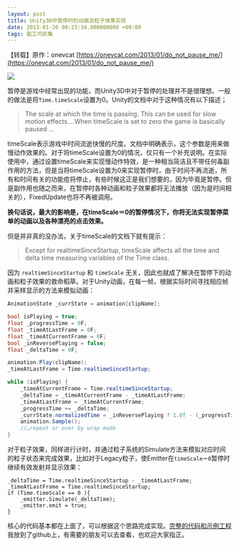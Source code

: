 ```yaml
---
layout: post
title: Unity3D中暂停时的动画及粒子效果实现
date: 2013-01-26 00:23:34.000000000 +09:00
tags: 能工巧匠集
---
```


【转载】原作：onevcat [https://onevcat.com/2013/01/do_not_pause_me/](https://onevcat.com/2013/01/do_not_pause_me/)

![](http://www.onevcat.com/wp-content/uploads/2013/01/big副本.png)

暂停是游戏中经常出现的功能，而Unity3D中对于暂停的处理并不是很理想。一般的做法是将`Time.timeScale`设置为0。Unity的文档中对于这种情况有以下描述；

> The scale at which the time is passing. This can be used for slow motion effects….When timeScale is set to zero the game is basically paused …

timeScale表示游戏中时间流逝快慢的尺度。文档中明确表示，这个参数是用来做慢动作效果的。对于将timeScale设置为0的情况，仅只有一个补充说明。在实际使用中，通过设置timeScale来实现慢动作特效，是一种相当简洁且不带任何毒副作用的方法，但是当将timeScale设置为0来实现暂停时，由于时间不再流逝，所有和时间有关的功能痘将停止，有些时候这正是我们想要的，因为毕竟是暂停。但是副作用也随之而来，在暂停时各种动画和粒子效果都将无法播放（因为是时间相关的），FixedUpdate也将不再被调用。

**换句话说，最大的影响是，在timeScale＝0的暂停情况下，你将无法实现暂停菜单的动画以及各种漂亮的点击效果。**

但是并非真的没办法，关于timeScale的文档下就有提示：

> Except for realtimeSinceStartup, timeScale affects all the time and delta time measuring variables of the Time class.

因为 `realtimeSinceStartup` 和 `timeScale` 无关，因此也就成了解决在暂停下的动画和粒子效果的救命稻草。对于Unity动画，在每一帧，根据实际时间寻找相应帧并采样显示的方法来模拟动画：

```csharp
AnimationState _currState = animation[clipName];

bool isPlaying = true;
float _progressTime = 0F;
float _timeAtLastFrame = 0F;
float _timeAtCurrentFrame = 0F;
bool _inReversePlaying = false;
float _deltaTime = 0F;

animation.Play(clipName);
_timeAtLastFrame = Time.realtimeSinceStartup;

while (isPlaying) {
    _timeAtCurrentFrame = Time.realtimeSinceStartup;
    _deltaTime = _timeAtCurrentFrame - _timeAtLastFrame;
    _timeAtLastFrame = _timeAtCurrentFrame;
    _progressTime += _deltaTime;
    _currState.normalizedTime = _inReversePlaying ? 1.0f - (_progressTime / _currState.length) : _progressTime / _currState.length; 
    animation.Sample();
    //…repeat or over by wrap mode 
}
```

对于粒子效果，同样进行计时，并通过粒子系统的Simulate方法来模拟对应时间的粒子状态来完成效果，比如对于Legacy粒子，使Emitter在`timeScale＝0`暂停时继续有效发射并显示效果：

```
_deltaTime = Time.realtimeSinceStartup - _timeAtLastFrame;
_timeAtLastFrame = Time.realtimeSinceStartup;
if (Time.timeScale == 0 ){
	_emitter.Simulate(_deltaTime);
	_emitter.emit = true;
}
```

核心的代码基本都在上面了，可以根据这个思路完成实现。[完整的代码和示例工程](https://github.com/onevcat/UnpauseMe)我放到了github上，有需要的朋友可以去查看，也欢迎大家指正。
